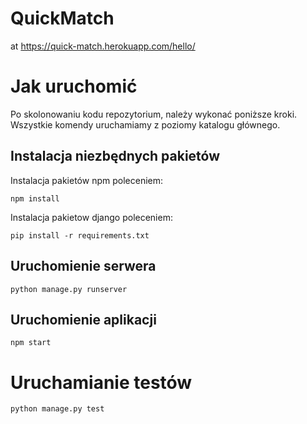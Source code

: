 # QuickMatch
at https://quick-match.herokuapp.com/hello/
# Jak uruchomić
Po skolonowaniu kodu repozytorium, należy wykonać poniższe kroki. Wszystkie komendy uruchamiamy z poziomy katalogu głównego.
## Instalacja niezbędnych pakietów
Instalacja pakietów npm poleceniem:
```
npm install
```
Instalacja pakietow django poleceniem:
```
pip install -r requirements.txt
```
## Uruchomienie serwera
```
python manage.py runserver
```
## Uruchomienie aplikacji
```
npm start
```
# Uruchamianie testów
```
python manage.py test
```
